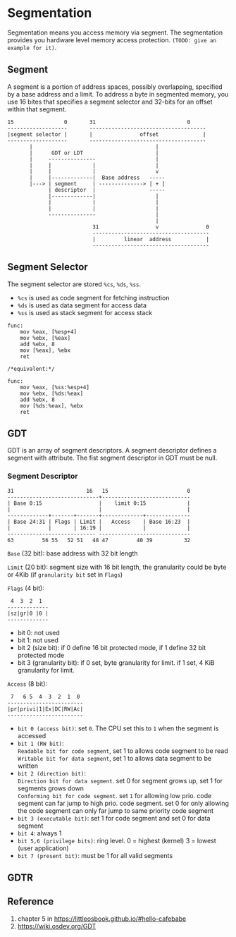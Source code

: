 # Segmentation

Segmentation means you access memory via segment. The segmentation provides you hardware level memory access protection. `(TODO: give an example for it)`.

## Segment
A segment is a portion of address spaces, possibly overlapping, specified by a base address and a limit. To address a byte in segmented memory, you use 16 bites that specifies a segment selector and 32-bits for an offset within that segment.

```
15                0       31                             0        
-------------------       -------------------------------------
|segment selector |       |               offset              |
-------------------       -------------------------------------
       |                                       |
       |      GDT or LDT                       |
       |     ---------------                   |
       |     |             |                   |
       |     |             |                   v
       |     |-------------|  Base address   -----
       |---> | segment     | --------------> | + |
             | descriptor  |                 ----- 
             |-------------|                   |
             |             |                   |
             |             |                   |
             ---------------                   |
                                               |
                           31                  v               0
                           -------------------------------------
                           |         linear  address           |
                           -------------------------------------
```
## Segment Selector
The segment selector are stored `%cs`, `%ds`, `%ss`. 
- `%cs` is used as code segment for fetching instruction
- `%ds` is used as data segment for access data
- `%ss` is used as stack segment for access stack

```
func:
    mov %eax, [%esp+4]
    mov %ebx, [%eax]
    add %ebx, 8
    mov [%eax], %ebx
    ret

/*equivalent:*/

func:
    mov %eax, [%ss:%esp+4]
    mov %ebx, [%ds:%eax]
    add %ebx, 8
    mov [%ds:%eax], %ebx
    ret
```

## GDT
GDT is an array of segment descriptors. A segment descriptor defines a segment with attribute. The fist segment descriptor in GDT must be null.

### Segment Descriptor

```
31                       16   15                         0
-----------------------------+----------------------------
| Base 0:15                  |    limit 0:15             |
|                            |                           |
-------------+-------+-------+-------------+--------------
| Base 24:31 | Flags | Limit |   Access    | Base 16:23  |
|            |       | 16:19 |             |             |
---------------------------- -----------------------------
63         56 55   52 51   48 47         40 39          32   
```

`Base` (32 bit): base address with 32 bit length

`Limit` (20 bit): segment size with 16 bit length, the granularity could be byte or 4Kib (if `granularity bit` set in `Flags`)

`Flags` (4 bit):
```
 4  3  2  1
-------------
|sz|gr|0 |0 |
-------------
```
  - bit 0: not used
  - bit 1: not used <br>
  - bit 2 (size bit): if 0 define 16 bit protected mode, if 1 define 32 bit protected mode <br>
  - bit 3 (granularity bit): if 0 set, byte granularity for limit. if 1 set, 4 KiB granularity for limit.

`Access` (8 bit):  
 ```
  7   6 5  4  3  2  1  0
 ------------------------
 |pr|privi|1|Ex|DC|RW|Ac|
 ------------------------
 ```
  
  - `bit 0 (access bit)`: set `0`. The CPU set this to `1` when the segment is accessed<br>
  - `bit 1 (RW bit)`:  
    `Readable bit for code segment`, set 1 to allows code segment to be read <br>
    `Writable bit for data segment`, set 1 to allows data segment to be written <br>
  - `bit 2 (direction bit)`: <br>
    `Direction bit for data segment`. set 0 for segment grows up, set 1 for segments grows down<br>
    `Conforming bit for code segment`. set `1` for allowing low prio. code segment can far jump to high prio. code segment. set 0 for only allowing the code segment can only far jump to same priority code segment<br>
  - `bit 3 (executable bit)`: set 1 for code segment and set 0 for data segment<br>
  - `bit 4`: always 1
  - `bit 5,6 (privilege bits)`: ring level. 0 = highest (kernel) 3 = lowest (user application)
  - `bit 7 (present bit)`: must be 1 for all valid segments 

## GDTR




## Reference
1. chapter 5 in https://littleosbook.github.io/#hello-cafebabe
2. https://wiki.osdev.org/GDT
